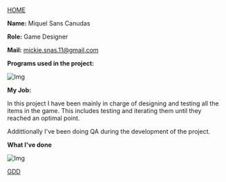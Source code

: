 [HOME](index.md)

**Name:** Miquel Sans Canudas

**Role:** Game Designer

**Mail:** mickie.snas.11@gmail.com

**Programs used in the project:** 

![Img](https://pbs.twimg.com/profile_images/727893133976055808/ZN0Tq53e.jpg)

**My Job:**

In this project I have been mainly in charge of designing and testing all the items in the game. This includes testing and iterating them 
until they reached an optimal point.  

Addittionally I've been doing QA during the development of the project. 

**What I've done**

![Img](http://i.imgur.com/0Myr534.png)

[GDD](https://docs.google.com/document/d/1k6KV7MVOpu-7udsmstsEyU5YoC1FWJgVynyMWljkHas/edit?usp=sharing)
